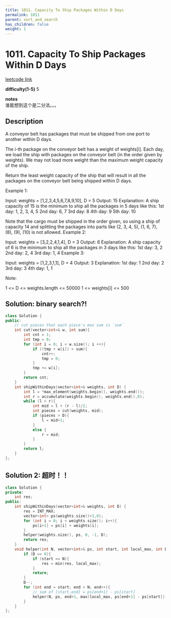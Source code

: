```yaml
---
title: 1011. Capacity To Ship Packages Within D Days
permalink: 1011
parent: sort_and_search
has_children: false
weight: 1
---
```

# 1011. Capacity To Ship Packages Within D Days
[leetcode link](https://leetcode.com/problems/capacity-to-ship-packages-within-d-days/)

**difficulty(1-5)** 
5

**notes**   
谁能想到这个是二分法。。。

## Description
A conveyor belt has packages that must be shipped from one port to another within D days.

The i-th package on the conveyor belt has a weight of weights[i].  Each day, we load the ship with packages on the conveyor belt (in the order given by weights). We may not load more weight than the maximum weight capacity of the ship.

Return the least weight capacity of the ship that will result in all the packages on the conveyor belt being shipped within D days.

 

Example 1:

Input: weights = [1,2,3,4,5,6,7,8,9,10], D = 5
Output: 15
Explanation: 
A ship capacity of 15 is the minimum to ship all the packages in 5 days like this:
1st day: 1, 2, 3, 4, 5
2nd day: 6, 7
3rd day: 8
4th day: 9
5th day: 10

Note that the cargo must be shipped in the order given, so using a ship of capacity 14 and splitting the packages into parts like (2, 3, 4, 5), (1, 6, 7), (8), (9), (10) is not allowed. 
Example 2:

Input: weights = [3,2,2,4,1,4], D = 3
Output: 6
Explanation: 
A ship capacity of 6 is the minimum to ship all the packages in 3 days like this:
1st day: 3, 2
2nd day: 2, 4
3rd day: 1, 4
Example 3:

Input: weights = [1,2,3,1,1], D = 4
Output: 3
Explanation: 
1st day: 1
2nd day: 2
3rd day: 3
4th day: 1, 1
 

Note:

1 <= D <= weights.length <= 50000
1 <= weights[i] <= 500

## Solution: binary search?!

```c++
class Solution {
public:
    // cut pieces that each piece's max sum is `sum`
    int cut(vector<int>& w, int sum){
        int cnt = 1;
        int tmp = 0;
        for (int i = 0; i < w.size(); i ++){
            if ((tmp + w[i]) > sum){
                cnt++;
                tmp = 0;
            }
            tmp += w[i];
        }
        return cnt;
    }
    int shipWithinDays(vector<int>& weights, int D) {
        int l = *max_element(weights.begin(), weights.end());
        int r = accumulate(weights.begin(), weights.end(),0);
        while (l < r){
            int mid = l + (r - l)/2;
            int pieces = cut(weights, mid);
            if (pieces > D){
                l = mid+1;
            }
            else {
                r = mid;
            }
        }
        return l;
    }
};
```

## Solution 2: 超时！！
```c++
class Solution {
private:
    int res;
public:
    int shipWithinDays(vector<int>& weights, int D) {
        res = INT_MAX;
        vector<int> ps(weights.size()+1,0);
        for (int i = 0; i < weights.size(); i++){
            ps[i+1] = ps[i] + weights[i];
        }
        helper(weights.size(), ps, 0, -1, D);
        return res;
    }
    void helper(int N, vector<int>& ps, int start, int local_max, int D){
        if (D == 0){
            if (start == N){
                res = min(res, local_max);
            }
            return;
        }
        D--;
        for (int end = start; end < N; end++){
            // sum of [start,end] = ps[end+1] - ps[start]
            helper(N, ps, end+1, max(local_max, ps[end+1] - ps[start]), D);
        }
    }
};
```


